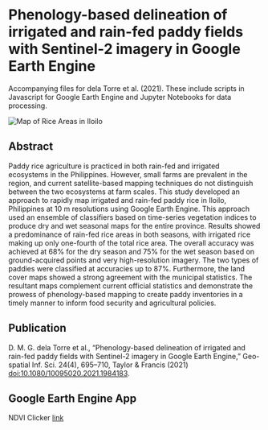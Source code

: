 # Phenology-based delineation of irrigated and rain-fed paddy fields with Sentinel-2 imagery in Google Earth Engine

Accompanying files for dela Torre et al. (2021). These include scripts in Javascript for Google Earth Engine and Jupyter Notebooks for data processing.

![Map of Rice Areas in Iloilo](/gsis_rice_classification/fig7.png "Iloilo rice map")

## Abstract
Paddy rice agriculture is practiced in both rain-fed and irrigated ecosystems in the Philippines. However, small farms are prevalent in the region, and current satellite-based mapping techniques do not distinguish between the two ecosystems at farm scales. This study developed an approach to rapidly map irrigated and rain-fed paddy rice in Iloilo, Philippines at 10 m resolutions using Google Earth Engine. This approach used an ensemble of classifiers based on time-series vegetation indices to produce dry and wet seasonal maps for the entire province. Results showed a predominance of rain-fed rice areas in both seasons, with irrigated rice making up only one-fourth of the total rice area. The overall accuracy was achieved at 68% for the dry season and 75% for the wet season based on ground-acquired points and very high-resolution imagery. The two types of paddies were classified at accuracies up to 87%. Furthermore, the land cover maps showed a strong agreement with the municipal statistics. The resultant maps complement current official statistics and demonstrate the prowess of phenology-based mapping to create paddy inventories in a timely manner to inform food security and agricultural policies.

## Publication
D. M. G. dela Torre et al., “Phenology-based delineation of irrigated and rain-fed paddy fields with Sentinel-2 imagery in Google Earth Engine,” Geo-spatial Inf. Sci. 24(4), 695–710, Taylor & Francis (2021) [doi:10.1080/10095020.2021.1984183](https://doi.org/10.1080/10095020.2021.1984183).

## Google Earth Engine App
NDVI Clicker [link](https://ddel528.users.earthengine.app/view/clickersentinelndvi)
